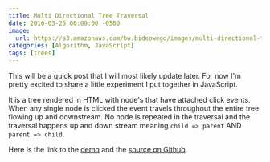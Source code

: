 ```yaml
---
title: Multi Directional Tree Traversal
date: 2016-03-25 00:00:00 -0500
image:
  url: https://s3.amazonaws.com/bw.bideowego/images/multi-directional-tree-traversal.png
categories: [Algorithm, JavaScript]
tags: [trees]
---
```


This will be a quick post that I will most likely update later. For now I'm pretty excited to share a little experiment I put together in JavaScript.

It is a tree rendered in HTML with node's that have attached click events. When any single node is clicked the event travels throughout the entire tree flowing up and downstream. No node is repeated in the traversal and the traversal happens up and down stream meaning `child => parent` AND `parent => child`.

Here is the link to the [demo](http://bideowego-multi-directional-tree-traversal.surge.sh/) and the [source on Github](https://github.com/BideoWego/multi-directional-tree-traversal/).













